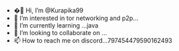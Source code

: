 - �🥱 Hi, I’m @Kurapika99
- 👀 I’m interested in tor networking and p2p...
- 🌱 I’m currently learning ...java
- 💞️ I’m looking to collaborate on ...
- 📫 How to reach me on discord...797454479590162493

<!---
Kurapika99/Kurapika99 is a ✨ special ✨ repository because its `README.md` (this file) appears on your GitHub profile.
You can click the Preview link to take a look at your changes.
--->

